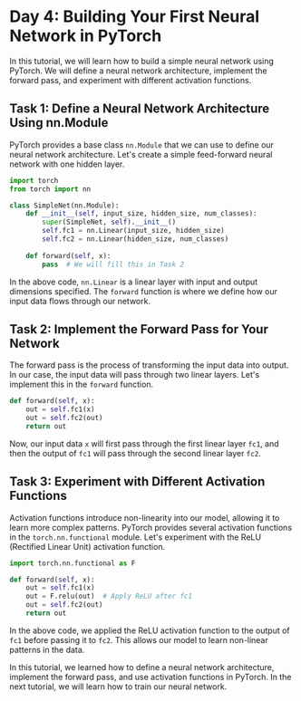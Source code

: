 # Day 4: Building Your First Neural Network in PyTorch

In this tutorial, we will learn how to build a simple neural network using PyTorch. We will define a neural network architecture, implement the forward pass, and experiment with different activation functions.

## Task 1: Define a Neural Network Architecture Using nn.Module

PyTorch provides a base class `nn.Module` that we can use to define our neural network architecture. Let's create a simple feed-forward neural network with one hidden layer.

```python
import torch
from torch import nn

class SimpleNet(nn.Module):
    def __init__(self, input_size, hidden_size, num_classes):
        super(SimpleNet, self).__init__()
        self.fc1 = nn.Linear(input_size, hidden_size) 
        self.fc2 = nn.Linear(hidden_size, num_classes)  
    
    def forward(self, x):
        pass  # We will fill this in Task 2
```

In the above code, `nn.Linear` is a linear layer with input and output dimensions specified. The `forward` function is where we define how our input data flows through our network.

## Task 2: Implement the Forward Pass for Your Network

The forward pass is the process of transforming the input data into output. In our case, the input data will pass through two linear layers. Let's implement this in the `forward` function.

```python
def forward(self, x):
    out = self.fc1(x)
    out = self.fc2(out)
    return out
```

Now, our input data `x` will first pass through the first linear layer `fc1`, and then the output of `fc1` will pass through the second linear layer `fc2`.

## Task 3: Experiment with Different Activation Functions

Activation functions introduce non-linearity into our model, allowing it to learn more complex patterns. PyTorch provides several activation functions in the `torch.nn.functional` module. Let's experiment with the ReLU (Rectified Linear Unit) activation function.

```python
import torch.nn.functional as F

def forward(self, x):
    out = self.fc1(x)
    out = F.relu(out)  # Apply ReLU after fc1
    out = self.fc2(out)
    return out
```

In the above code, we applied the ReLU activation function to the output of `fc1` before passing it to `fc2`. This allows our model to learn non-linear patterns in the data.

In this tutorial, we learned how to define a neural network architecture, implement the forward pass, and use activation functions in PyTorch. In the next tutorial, we will learn how to train our neural network.
